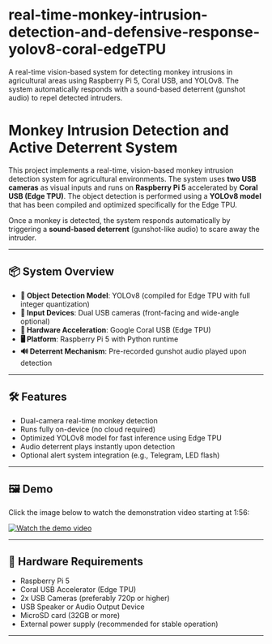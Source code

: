 # real-time-monkey-intrusion-detection-and-defensive-response-yolov8-coral-edgeTPU
A real-time vision-based system for detecting monkey intrusions in agricultural areas using Raspberry Pi 5, Coral USB, and YOLOv8. The system automatically responds with a sound-based deterrent (gunshot audio) to repel detected intruders.

# Monkey Intrusion Detection and Active Deterrent System

This project implements a real-time, vision-based monkey intrusion detection system for agricultural environments. The system uses **two USB cameras** as visual inputs and runs on **Raspberry Pi 5** accelerated by **Coral USB (Edge TPU)**. The object detection is performed using a **YOLOv8 model** that has been compiled and optimized specifically for the Edge TPU.

Once a monkey is detected, the system responds automatically by triggering a **sound-based deterrent** (gunshot-like audio) to scare away the intruder.

---

## 📦 System Overview

- **🧠 Object Detection Model**: YOLOv8 (compiled for Edge TPU with full integer quantization)
- **🎥 Input Devices**: Dual USB cameras (front-facing and wide-angle optional)
- **🚀 Hardware Acceleration**: Google Coral USB (Edge TPU)
- **🖥️ Platform**: Raspberry Pi 5 with Python runtime
- **🔊 Deterrent Mechanism**: Pre-recorded gunshot audio played upon detection

---

## 🛠️ Features

- Dual-camera real-time monkey detection
- Runs fully on-device (no cloud required)
- Optimized YOLOv8 model for fast inference using Edge TPU
- Audio deterrent plays instantly upon detection
- Optional alert system integration (e.g., Telegram, LED flash)

---

## 🖼️ Demo

Click the image below to watch the demonstration video starting at 1:56:

[![Watch the demo video](https://img.youtube.com/vi/YGD9WaCn3TU/0.jpg)](https://youtu.be/YGD9WaCn3TU)

---

## 🔧 Hardware Requirements

- Raspberry Pi 5
- Coral USB Accelerator (Edge TPU)
- 2x USB Cameras (preferably 720p or higher)
- USB Speaker or Audio Output Device
- MicroSD card (32GB or more)
- External power supply (recommended for stable operation)

---
